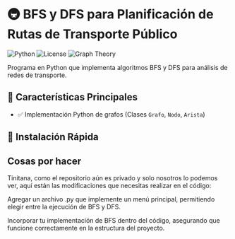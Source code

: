# 🚇 BFS y DFS para Planificación de Rutas de Transporte Público

![Python](https://img.shields.io/badge/Python-3.8%2B-blue)
![License](https://img.shields.io/badge/License-MIT-green)
![Graph Theory](https://img.shields.io/badge/Graph%20Theory-BFS%20%7C%20DFS-red)

Programa en Python que implementa algoritmos BFS y DFS para análisis de redes de transporte.

## 📌 Características Principales
- ✅ Implementación Python de grafos (Clases `Grafo`, `Nodo`, `Arista`)


## 🚀 Instalación Rápida


## Cosas por hacer
Tinitana, como el repositorio aún es privado y solo nosotros lo podemos ver, aquí están las modificaciones que necesitas realizar en el código:

Agregar un archivo .py que implemente un menú principal, permitiendo elegir entre la ejecución de BFS y DFS.

Incorporar tu implementación de BFS dentro del código, asegurando que funcione correctamente en la estructura del proyecto.
